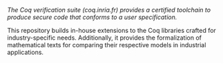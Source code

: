 *The Coq verification suite (coq.inria.fr) provides a certified toolchain to produce secure code that conforms to a user specification.*

This repository builds in-house extensions to the Coq libraries crafted for industry-specific needs. Additionally, it provides the
formalization of mathematical texts for comparing their respective models in industrial applications.
